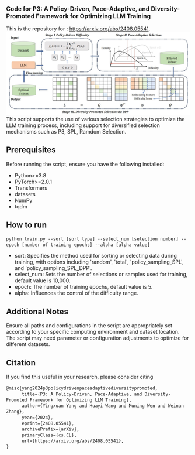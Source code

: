 ### Code for P3: A Policy-Driven, Pace-Adaptive, and Diversity-Promoted Framework for Optimizing LLM Training
This is the repository for : https://arxiv.org/abs/2408.05541.
![image](framework.jpg)
This script supports the use of various selection strategies to optimize the LLM training process, including support for diversified selection mechanisms such as P3, SPL, Ramdom Selection.

## Prerequisites
Before running the script, ensure you have the following installed:
- Python>=3.8
- PyTorch>=2.0.1
- Transformers
- datasets
- NumPy
- tqdm

## How to run 
```
python train.py --sort [sort type] --select_num [selection number] --epoch [number of training epochs] --alpha [alpha value]
```
- sort: Specifies the method used for sorting or selecting data during training, with options including 'random', 'total', 'policy_sampling_SPL', and 'policy_sampling_SPL_DPP'.
- select_num: Sets the number of selections or samples used for training, default value is 10,000.
- epoch: The number of training epochs, default value is 5.
- alpha: Influences the control of the difficulty range.


## Additional Notes
Ensure all paths and configurations in the script are appropriately set according to your specific computing environment and dataset location.
The script may need parameter or configuration adjustments to optimize for different datasets.


## Citation
If you find this useful in your research, please consider citing
```
@misc{yang2024p3policydrivenpaceadaptivediversitypromoted,
      title={P3: A Policy-Driven, Pace-Adaptive, and Diversity-Promoted Framework for Optimizing LLM Training}, 
      author={Yingxuan Yang and Huayi Wang and Muning Wen and Weinan Zhang},
      year={2024},
      eprint={2408.05541},
      archivePrefix={arXiv},
      primaryClass={cs.CL},
      url={https://arxiv.org/abs/2408.05541}, 
}
```
